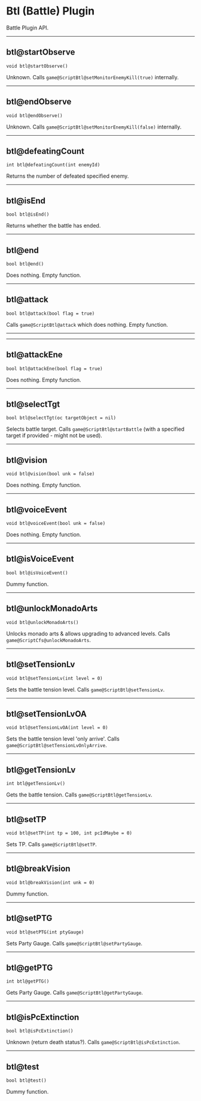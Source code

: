 # Btl (Battle) Plugin

Battle Plugin API.

---

## btl@startObserve

`void btl@startObserve()`

Unknown. Calls `game@ScriptBtl@setMonitorEnemyKill(true)` internally.

---

## btl@endObserve

`void btl@endObserve()`

Unknown. Calls `game@ScriptBtl@setMonitorEnemyKill(false)` internally.

---

## btl@defeatingCount

`int btl@defeatingCount(int enemyId)`

Returns the number of defeated specified enemy.

---

## btl@isEnd

`bool btl@isEnd()`

Returns whether the battle has ended.

---

## btl@end

`bool btl@end()`

Does nothing. Empty function.

---

## btl@attack

`bool btl@attack(bool flag = true)`

Calls `game@ScriptBtl@attack` which does nothing. Empty function.

---

---

## btl@attackEne

`bool btl@attackEne(bool flag = true)`

Does nothing. Empty function.

---

## btl@selectTgt

`bool btl@selectTgt(oc targetObject = nil)`

Selects battle target. Calls `game@ScriptBtl@startBattle` (with a specified target if provided - might not be used).

---

## btl@vision

`void btl@vision(bool unk = false)`

Does nothing. Empty function.

---

## btl@voiceEvent

`void btl@voiceEvent(bool unk = false)`

Does nothing. Empty function.

---

## btl@isVoiceEvent

`bool btl@isVoiceEvent()`

Dummy function.

---

## btl@unlockMonadoArts

`void btl@unlockMonadoArts()`

Unlocks monado arts & allows upgrading to advanced levels. Calls `game@ScriptCfs@unlockMonadoArts`.

---

## btl@setTensionLv

`void btl@setTensionLv(int level = 0)`

Sets the battle tension level. Calls `game@ScriptBtl@setTensionLv`.

---


## btl@setTensionLvOA

`void btl@setTensionLvOA(int level = 0)`

Sets the battle tension level 'only arrive'. Calls `game@ScriptBtl@setTensionLvOnlyArrive`.

---

## btl@getTensionLv

`int btl@getTensionLv()`

Gets the battle tension. Calls `game@ScriptBtl@getTensionLv`.

---

## btl@setTP

`void btl@setTP(int tp = 100, int pcIdMaybe = 0)`

Sets TP. Calls `game@ScriptBtl@setTP`.

---

## btl@breakVision

`void btl@breakVision(int unk = 0)`

Dummy function.

---

## btl@setPTG

`void btl@setPTG(int ptyGauge)`

Sets Party Gauge. Calls `game@ScriptBtl@setPartyGauge`.

---

## btl@getPTG

`int btl@getPTG()`

Gets Party Gauge. Calls `game@ScriptBtl@getPartyGauge`.

---

## btl@isPcExtinction

`bool btl@isPcExtinction()`

Unknown (return death status?). Calls `game@ScriptBtl@isPcExtinction`.

---

## btl@test

`bool btl@test()`

Dummy function.
